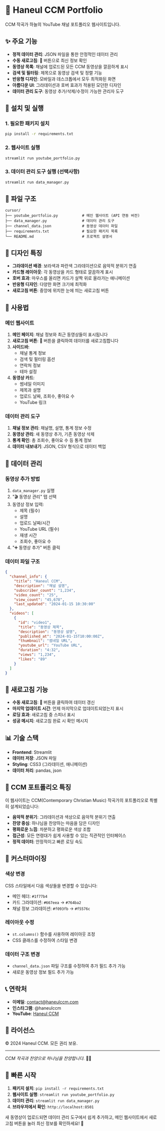 # 🎵 Haneul CCM Portfolio

CCM 작곡가 하늘의 YouTube 채널 포트폴리오 웹사이트입니다.

## ✨ 주요 기능

- **정적 데이터 관리**: JSON 파일을 통한 안정적인 데이터 관리
- **수동 새로고침**: 🔄 버튼으로 최신 정보 확인
- **동영상 목록**: 채널에 업로드된 모든 CCM 동영상을 깔끔하게 표시
- **검색 및 필터링**: 제목으로 동영상 검색 및 정렬 기능
- **반응형 디자인**: 모바일과 데스크톱에서 모두 최적화된 화면
- **아름다운 UI**: 그라데이션과 호버 효과가 적용된 모던한 디자인
- **데이터 관리 도구**: 동영상 추가/삭제/수정이 가능한 관리자 도구

## 🚀 설치 및 실행

### 1. 필요한 패키지 설치
```bash
pip install -r requirements.txt
```

### 2. 웹사이트 실행
```bash
streamlit run youtube_portfolio.py
```

### 3. 데이터 관리 도구 실행 (선택사항)
```bash
streamlit run data_manager.py
```

## 📁 파일 구조

```
cursor/
├── youtube_portfolio.py           # 메인 웹사이트 (API 연동 버전)
├── data_manager.py                # 데이터 관리 도구
├── channel_data.json              # 동영상 데이터 파일
├── requirements.txt               # 필요한 패키지 목록
└── README.md                      # 프로젝트 설명서
```

## 🎨 디자인 특징

- **그라데이션 배경**: 보라색과 파란색 그라데이션으로 음악적 분위기 연출
- **카드형 레이아웃**: 각 동영상을 카드 형태로 깔끔하게 표시
- **호버 효과**: 마우스를 올리면 카드가 살짝 위로 올라가는 애니메이션
- **반응형 디자인**: 다양한 화면 크기에 최적화
- **새로고침 버튼**: 중앙에 위치한 눈에 띄는 새로고침 버튼

## 📱 사용법

### 메인 웹사이트
1. **메인 페이지**: 채널 정보와 최근 동영상들이 표시됩니다
2. **새로고침 버튼**: 🔄 버튼을 클릭하여 데이터를 새로고침합니다
3. **사이드바**: 
   - 채널 통계 정보
   - 검색 및 필터링 옵션
   - 연락처 정보
   - 테마 설정
4. **동영상 카드**: 
   - 썸네일 이미지
   - 제목과 설명
   - 업로드 날짜, 조회수, 좋아요 수
   - YouTube 링크

### 데이터 관리 도구
1. **채널 정보 관리**: 채널명, 설명, 통계 정보 수정
2. **동영상 관리**: 새 동영상 추가, 기존 동영상 삭제
3. **통계 확인**: 총 조회수, 좋아요 수 등 통계 정보
4. **데이터 내보내기**: JSON, CSV 형식으로 데이터 백업

## 🔧 데이터 관리

### 동영상 추가 방법
1. `data_manager.py` 실행
2. "🎬 동영상 관리" 탭 선택
3. 동영상 정보 입력:
   - 제목 (필수)
   - 설명
   - 업로드 날짜/시간
   - YouTube URL (필수)
   - 재생 시간
   - 조회수, 좋아요 수
4. "➕ 동영상 추가" 버튼 클릭

### 데이터 파일 구조
```json
{
  "channel_info": {
    "title": "Haneul CCM",
    "description": "채널 설명",
    "subscriber_count": "1,234",
    "video_count": "25",
    "view_count": "45,678",
    "last_updated": "2024-01-15 10:30:00"
  },
  "videos": [
    {
      "id": "video1",
      "title": "동영상 제목",
      "description": "동영상 설명",
      "published_at": "2024-01-15T10:00:00Z",
      "thumbnail": "썸네일 URL",
      "youtube_url": "YouTube URL",
      "duration": "4:32",
      "views": "1,234",
      "likes": "89"
    }
  ]
}
```

## 🔄 새로고침 기능

- **수동 새로고침**: 🔄 버튼을 클릭하여 데이터 갱신
- **마지막 업데이트 시간**: 언제 마지막으로 업데이트되었는지 표시
- **로딩 효과**: 새로고침 중 스피너 표시
- **성공 메시지**: 새로고침 완료 시 확인 메시지

## 📊 기술 스택

- **Frontend**: Streamlit
- **데이터 저장**: JSON 파일
- **Styling**: CSS3 (그라데이션, 애니메이션)
- **데이터 처리**: pandas, json

## 🎵 CCM 포트폴리오 특징

이 웹사이트는 CCM(Contemporary Christian Music) 작곡가의 포트폴리오로 특별히 설계되었습니다:

- **음악적 분위기**: 그라데이션과 색상으로 음악적 분위기 연출
- **찬양 중심**: 하나님을 찬양하는 마음을 담은 디자인
- **평화로운 느낌**: 차분하고 평화로운 색상 조합
- **접근성**: 모든 연령대가 쉽게 사용할 수 있는 직관적인 인터페이스
- **정적 데이터**: 안정적이고 빠른 로딩 속도

## 🔧 커스터마이징

### 색상 변경
CSS 스타일에서 다음 색상들을 변경할 수 있습니다:
- 메인 헤더: `#1f77b4`
- 카드 그라데이션: `#667eea` → `#764ba2`
- 채널 정보 그라데이션: `#f093fb` → `#f5576c`

### 레이아웃 수정
- `st.columns()` 함수를 사용하여 레이아웃 조정
- CSS 클래스를 수정하여 스타일 변경

### 데이터 구조 변경
- `channel_data.json` 파일 구조를 수정하여 추가 필드 추가 가능
- 새로운 동영상 정보 필드 추가 가능

## 📞 연락처

- **이메일**: contact@haneulccm.com
- **인스타그램**: @haneulccm
- **YouTube**: [Haneul CCM](https://www.youtube.com/@HaneulCCM)

## 📄 라이선스

© 2024 Haneul CCM. 모든 권리 보유.

---

*CCM 작곡과 찬양으로 하나님을 찬양합니다.* 🎵🙏

## 🚀 빠른 시작

1. **패키지 설치**: `pip install -r requirements.txt`
2. **웹사이트 실행**: `streamlit run youtube_portfolio.py`
3. **데이터 관리**: `streamlit run data_manager.py`
4. **브라우저에서 확인**: `http://localhost:8501`

새 동영상이 업로드되면 데이터 관리 도구에서 쉽게 추가하고, 메인 웹사이트에서 새로고침 버튼을 눌러 최신 정보를 확인하세요! 🔄 
